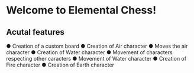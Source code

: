 # Welcome to Elemental Chess!

## Acutal features



● Creation of a custom board
● Creation of Air character
● Moves the air character
● Creation of Water character
● Movement of characters respecting other caracters
● Movement of Water character
● Creation of Fire character
● Creation of Earth character
